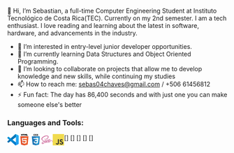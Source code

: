 👋 Hi, I’m Sebastian, a full-time Computer Engineering Student at Instituto Tecnológico de Costa Rica(TEC). Currently on my 2nd semester.
I am a tech enthusiast. I love reading and learning about the latest in software, hardware, and advancements in the industry.


- 👀 I’m interested in entry-level junior developer opportunities.
- 🌱 I’m currently learning Data Structures and Object Oriented Programming.
- 💞️ I’m looking to collaborate on projects that allow me to develop knowledge and new skills, while continuing my studies
- 📫 How to reach me: sebas04chaves@gmail.com / +506 61456812
- ⚡️ Fun fact: The day has 86,400 seconds and with just one you can make someone else's better

### Languages and Tools:

[<img align="left" alt="Visual Studio Code" width="26px" src="https://raw.githubusercontent.com/github/explore/80688e429a7d4ef2fca1e82350fe8e3517d3494d/topics/visual-studio-code/visual-studio-code.png" />]
[<img align="left" alt="HTML5" width="26px" src="https://raw.githubusercontent.com/github/explore/80688e429a7d4ef2fca1e82350fe8e3517d3494d/topics/html/html.png" />]
[<img align="left" alt="CSS3" width="26px" src="https://raw.githubusercontent.com/github/explore/80688e429a7d4ef2fca1e82350fe8e3517d3494d/topics/css/css.png" />]
[<img align="left" alt="Sass" width="26px" src="https://raw.githubusercontent.com/github/explore/80688e429a7d4ef2fca1e82350fe8e3517d3494d/topics/sass/sass.png" />]
[<img align="left" alt="JavaScript" width="26px" src="https://raw.githubusercontent.com/github/explore/80688e429a7d4ef2fca1e82350fe8e3517d3494d/topics/javascript/javascript.png" />] 

<br />
<br />
<!---
SebasChZ/SebasChZ is a ✨ special ✨ repository because its `README.md` (this file) appears on your GitHub profile.
You can click the Preview link to take a look at your changes.
--->

